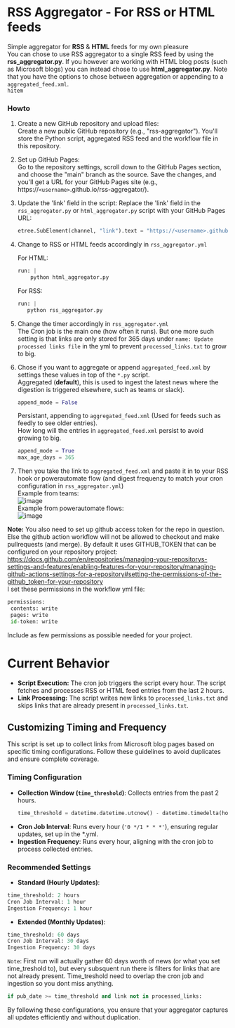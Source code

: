 # RSS Aggregator - For RSS or HTML feeds

Simple aggregator for **RSS** & **HTML** feeds for my own pleasure \
You can chose to use RSS aggregator to a single RSS feed by using the **rss_aggregator.py**. If you however are working with HTML blog posts (such as Microsoft blogs) you can instead chose to use **html_aggregator.py**.
Note that you have the options to chose between aggregation or appending to a ```aggregated_feed.xml```.
<br>
```hitem```

### Howto
1. Create a new GitHub repository and upload files: \
    Create a new public GitHub repository (e.g., "rss-aggregator"). You'll store the Python script, aggregated RSS feed and the workflow file in this repository.

2. Set up GitHub Pages:\
    Go to the repository settings, scroll down to the GitHub Pages section, and choose the "main" branch as the source. Save the changes, and you'll get a URL for your GitHub Pages site (e.g., https://```<username>```.github.io/rss-aggregator/).

3. Update the 'link' field in the script:
    Replace the 'link' field in the ```rss_aggregator.py``` or ```html_aggregator.py``` script with your GitHub Pages URL:
    ```python
    etree.SubElement(channel, "link").text = "https://<username>.github.io/<repo name>/aggregated_feed.xml"
    ```
4. Change to RSS or HTML feeds accordingly in ```rss_aggregator.yml```

   For HTML:
    ```python
    run: |
        python html_aggregator.py
    ```
    For RSS:
     ```python
    run: |
        python rss_aggregator.py
    ```
5. Change the timer accordingly in ```rss_aggregator.yml``` \
   The Cron job is the main one (how often it runs). But one more such setting is that links are only stored for 365 days under ```name: Update processed links file``` in the yml to prevent ```processed_links.txt``` to grow to big.
6. Chose if you want to aggregate or append ```aggregated_feed.xml``` by settings these values in top of the ```*.py``` script.\
    Aggregated (**default**), this is used to ingest the latest news where the digestion is triggered elsewhere, such as teams or slack).
    ```python
    append_mode = False
    ```
    Persistant, appending to ```aggregated_feed.xml``` (Used for feeds such as feedly to see older entries).\
    How long will the entries in ```aggregated_feed.xml``` persist to avoid growing to big.
    ```python
    append_mode = True
    max_age_days = 365
    ```
8. Then you take the link to `aggregated_feed.xml` and paste it in to your RSS hook or powerautomate flow (and digest frequenzy to match your cron configuration in `rss_aggregator.yml`) \
Example from teams: \
![image](https://github.com/hitem/rss-aggregator/assets/8977898/cb0fbc33-57a7-4012-8cf7-4f9d36a3c1e0) \
Example from powerautomate flows: \
 ![image](https://github.com/user-attachments/assets/6752ac0c-a4c9-4e63-8d83-6214b8710d47)

**Note:** You also need to set up github access token for the repo in question. Else the github action workflow will not be allowed to checkout and make pullrequests (and merge). By default it uses GITHUB_TOKEN that can be configured on your repository project: https://docs.github.com/en/repositories/managing-your-repositorys-settings-and-features/enabling-features-for-your-repository/managing-github-actions-settings-for-a-repository#setting-the-permissions-of-the-github_token-for-your-repository \
I set these permissions in the workflow yml file:
```python
permissions:
 contents: write
 pages: write
 id-token: write
```
Include as few permissions as possible needed for your project.


# Current Behavior
- **Script Execution:** The cron job triggers the script every hour. The script fetches and processes RSS or HTML feed entries from the last 2 hours.
- **Link Processing:** The script writes new links to `processed_links.txt` and skips links that are already present in `processed_links.txt`.


## Customizing Timing and Frequency

This script is set up to collect links from Microsoft blog pages based on specific timing configurations. Follow these guidelines to avoid duplicates and ensure complete coverage.

### Timing Configuration

- **Collection Window (`time_threshold`)**: Collects entries from the past 2 hours.
  ```python
  time_threshold = datetime.datetime.utcnow() - datetime.timedelta(hours=2)
  ```
- **Cron Job Interval**: Runs every hour (`'0 */1 * * *'`), ensuring regular updates, set up in the *.yml.
- **Ingestion Frequency**: Runs every hour, aligning with the cron job to process collected entries.

### Recommended Settings

- **Standard (Hourly Updates)**:
```python
time_threshold: 2 hours 
Cron Job Interval: 1 hour 
Ingestion Frequency: 1 hour
```
- **Extended (Monthly Updates)**:
```python
time_threshold: 60 days 
Cron Job Interval: 30 days
Ingestion Frequency: 30 days
```
```Note```: First run will actually gather 60 days worth of news (or what you set time_treshold to), but every subsquent run there is filters for links that are not already present. Time_treshold need to overlap the cron job and ingestion so you dont miss anything.
```python
if pub_date >= time_threshold and link not in processed_links:
```

By following these configurations, you ensure that your aggregator captures all updates efficiently and without duplication.


